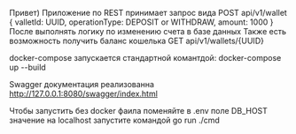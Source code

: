 Привет) Приложение по REST принимает запрос вида
POST api/v1/wallet
{
valletId: UUID,
operationType: DEPOSIT or WITHDRAW,
amount: 1000
}
После выполнять логику по изменению счета в базе данных
Также есть возможность получить баланс кошелька
GET api/v1/wallets/{UUID}

docker-compose запускается стандартной комантдой: docker-compose up --build

Swagger документация реализованна http://127.0.0.1:8080/swagger/index.html

Чтобы запустить без docker фаила поменяйте в .env поле DB_HOST значение на localhost
запустите командой go run ./cmd   
